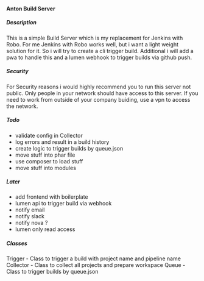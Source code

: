 #### Anton Build Server

##### Description
This is a simple Build Server which is my replacement for Jenkins with Robo.
For me Jenkins with Robo works well, but i want a light weight solution for it.
So i will try to create a cli trigger build.
Additional i will add a pwa to handle this and a lumen webhook to trigger builds via github push.

##### Security
For Security reasons i would highly recommend you to run this server not public.
Only people in your network should have access to this server.
If you need to work from outside of your company buiding, use a vpn to access the network.

##### Todo
* validate config in Collector
* log errors and result in a build history
* create logic to trigger builds by queue.json
* move stuff into phar file
* use composer to load stuff
* move stuff into modules

##### Later
* add frontend with boilerplate
* lumen api to trigger build via webhook
* notify email
* notify slack
* notify nova ?
* lumen only read access

##### Classes
Trigger - Class to trigger a build with project name and pipeline name
Collector - Class to collect all projects and prepare workspace
Queue - Class to trigger builds by queue.json